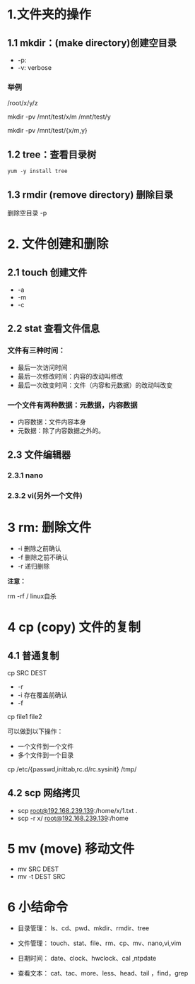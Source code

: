 # 1.文件夹的操作

## 1.1 mkdir：(make directory)创建空目录
- -p:
- -v: verbose

### 举例
/root/x/y/z

mkdir -pv /mnt/test/x/m /mnt/test/y

mkdir -pv /mnt/test/{x/m,y}

## 1.2 tree：查看目录树
`yum -y install tree`
## 1.3 rmdir (remove directory)  删除目录
删除空目录
	-p
	
# 2. 文件创建和删除
## 2.1 touch 创建文件
- -a
- -m
- -c
## 2.2 stat 查看文件信息

### 文件有三种时间：
- 最后一次访问时间
- 最后一次修改时间：内容的改动叫修改
- 最后一次改变时间：文件（内容和元数据）的改动叫改变

### 一个文件有两种数据：元数据，内容数据
- 内容数据：文件内容本身
- 元数据：除了内容数据之外的。

## 2.3 文件编辑器

### 2.3.1 nano

### 2.3.2 vi(另外一个文件)

# 3 rm: 删除文件
- -i  删除之前确认
- -f  删除之前不确认
- -r  递归删除

**注意：**

rm -rf /    linux自杀

# 4 cp (copy) 文件的复制
## 4.1 普通复制
cp SRC DEST
- -r
- -i 存在覆盖前确认
- -f 

cp file1 file2 

可以做到以下操作：
- 一个文件到一个文件
- 多个文件到一个目录
    
cp /etc/{passwd,inittab,rc.d/rc.sysinit} /tmp/

## 4.2 scp 网络拷贝

- scp root@192.168.239.139:/home/x/1.txt .
- scp -r x/ root@192.168.239.139:/home

# 5 mv (move) 移动文件
- mv SRC DEST
- mv -t DEST SRC

# 6 小结命令

- 目录管理：
ls、cd、pwd、mkdir、rmdir、tree

- 文件管理：
touch、stat、file、rm、cp、mv、nano,vi,vim

- 日期时间：
date、clock、hwclock、cal ,ntpdate

- 查看文本：
cat、tac、more、less、head、tail ，find，grep
